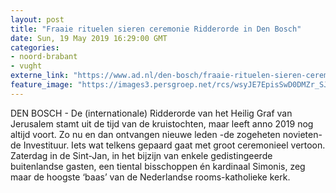 ```yaml
---
layout: post
title: "Fraaie rituelen sieren ceremonie Ridderorde in Den Bosch"
date: Sun, 19 May 2019 16:29:00 GMT
categories: 
- noord-brabant 
- vught 
externe_link: "https://www.ad.nl/den-bosch/fraaie-rituelen-sieren-ceremonie-ridderorde-in-den-bosch~a89c8d33/"
feature_image: "https://images3.persgroep.net/rcs/wsyJE7EpisSwD0DMZr_SJRtFdE4/diocontent/148768420/_fitwidth/400/?appId=21791a8992982cd8da851550a453bd7f&quality=0.7"
---
```


DEN BOSCH - De (internationale) Ridderorde van het Heilig Graf van Jerusalem stamt uit de tijd van de kruistochten, maar leeft anno 2019 nog altijd voort. Zo nu en dan ontvangen nieuwe leden -de zogeheten novieten- de Investituur. Iets wat telkens gepaard gaat met groot ceremonieel vertoon. Zaterdag in de Sint-Jan, in het bijzijn van enkele gedistingeerde buitenlandse gasten, een tiental bisschoppen én kardinaal Simonis, zeg maar de hoogste ‘baas’ van de Nederlandse rooms-katholieke kerk.
